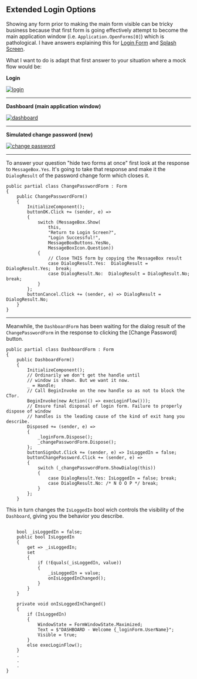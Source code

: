 ## Extended Login Options

Showing any form prior to making the main form visible can be tricky business because that first form is going effectively attempt to become the main application window (i.e. `Application.OpenForms[0]`) which is pathological. I have answers explaining this for [Login Form](https://stackoverflow.com/a/74736871/5438626) and [Splash Screen](https://stackoverflow.com/a/75534137/5438626). 

What I want to do is adapt that first answer to your situation where a mock flow would be:

**Login**

[![login][1]][1]

___

**Dashboard (main application window)**

[![dashboard][2]][2]

___

**Simulated change password (new)**

[![change password][3]][3]

___

To answer your question "hide two forms at once" first look at the response to `MessageBox.Yes`. It's going to take that response and make it the `DialogResult` of the password change form which closes it.

```
public partial class ChangePasswordForm : Form
{
    public ChangePasswordForm()
    {
        InitializeComponent();
        buttonOK.Click += (sender, e) =>
        {
            switch (MessageBox.Show(
                this,
                "Return to Login Screen?",
                "Login Successful!",
                MessageBoxButtons.YesNo,
                MessageBoxIcon.Question))
            {
                // Close THIS form by copying the MessageBox result
                case DialogResult.Yes:  DialogResult = DialogResult.Yes;  break;
                case DialogResult.No:  DialogResult = DialogResult.No;  break;
            }
        };
        buttonCancel.Click += (sender, e) => DialogResult = DialogResult.No;
    }
}
``` 

___

Meanwhile, the `DashboardForm` has been waiting for the dialog result of the `ChangePasswordForm` in the response to clicking the [Change Password] button.

```
public partial class DashboardForm : Form
{
    public DashboardForm()
    {
        InitializeComponent();
        // Ordinarily we don't get the handle until
        // window is shown. But we want it now.
        _ = Handle;
        // Call BeginInvoke on the new handle so as not to block the CTor.
        BeginInvoke(new Action(() => execLoginFlow()));
        // Ensure final disposal of login form. Failure to properly dispose of window 
        // handles is the leading cause of the kind of exit hang you describe.
        Disposed += (sender, e) =>
        {
            _loginForm.Dispose();
            _changePasswordForm.Dispose();
        };
        buttonSignOut.Click += (sender, e) => IsLoggedIn = false;
        buttonChangePassword.Click += (sender, e) =>
        {
            switch (_changePasswordForm.ShowDialog(this))
            {
                case DialogResult.Yes: IsLoggedIn = false; break;
                case DialogResult.No: /* N O O P */ break;
            }
        };
    }
```
This in turn changes the `IsLoggedIn` bool wich controls the visibility of the `Dashboard`, giving you the behavior you describe.
```

    bool _isLoggedIn = false;
    public bool IsLoggedIn
    {
        get => _isLoggedIn;
        set
        {
            if (!Equals(_isLoggedIn, value))
            {
                _isLoggedIn = value;
                onIsLoggedInChanged();
            }
        }
    }

    private void onIsLoggedInChanged()
    {
        if (IsLoggedIn)
        {
            WindowState = FormWindowState.Maximized;
            Text = $"DASHBOARD - Welcome {_loginForm.UserName}";
            Visible = true;
        }
        else execLoginFlow();
    }
    .
    .
    .
}
```

  [1]: https://i.stack.imgur.com/k0j4v.png
  [2]: https://i.stack.imgur.com/dcrCD.png
  [3]: https://i.stack.imgur.com/0uNIS.png